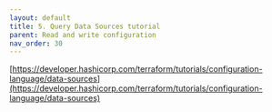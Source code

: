 ```yaml
---
layout: default
title: 5. Query Data Sources tutorial
parent: Read and write configuration
nav_order: 30
---
```


[https://developer.hashicorp.com/terraform/tutorials/configuration-language/data-sources](https://developer.hashicorp.com/terraform/tutorials/configuration-language/data-sources)